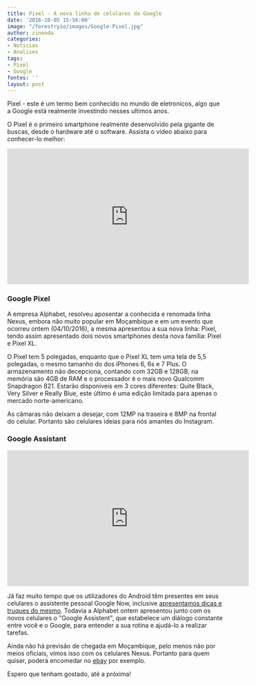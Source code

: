 ```yaml
---
title: Pixel - A nova linha de celulares da Google
date: '2016-10-05 15:56:00'
image: "/forestryio/images/Google-Pixel.jpg"
author: zinenda
categories:
- Noticias
- Analises
tags:
- Pixel
- Google
fontes: ''
layout: post
---
```

Pixel - este é um termo bem conhecido no mundo de eletronicos, algo que a Google está realmente investindo nesses ultimos anos.

O Pixel é o primeiro smartphone realmente desenvolvido pela gigante de buscas, desde o hardware até o software.
Assista o vídeo abaixo para conhecer-lo melhor:

<iframe width="560" height="315" src="https://www.youtube.com/embed/Rykmwn0SMWU" frameborder="0" allowfullscreen></iframe>

###  Google Pixel

A empresa Alphabet, resolveu aposentar a conhecida e renomada linha Nexus, embora não muito popular em Moçambique e em um evento que ocorreu ontem (04/10/2016), a mesma apresentou a sua nova linha: Pixel, tendo assim apresentado dois novos smartphones desta nova família: Pixel e Pixel XL.

O Pixel tem 5 polegadas, enquanto que o Pixel XL tem uma tela de 5,5 polegadas, o mesmo tamanho do dos iPhones 6, 6s e 7 Plus. O armazenamento não decepciona, contando com 32GB e 128GB, na memória são 4GB de RAM e o processador é o mais novo Qualcomm Snapdragon 821.
Estarão disponíveis em 3 cores diferentes: Quite Black, Very Silver e Really Blue, este último é uma edição limitada para apenas o mercado norte-americano.

As câmaras não deixam a desejar, com 12MP na traseira e 8MP na frontal do celular. Portanto são celulares ideias para nós amantes do Instagram.

### Google Assistant

<iframe width="560" height="315" src="https://www.youtube.com/embed/FPfQMVf4vwQ" frameborder="0" allowfullscreen></iframe>

Já faz muito tempo que os utilizadores do Android têm presentes em seus celulares o assistente pessoal Google Now, inclusive [apresentamos dicas e truques do mesmo](http://maningtech.github.io/dicas/2016/04/30/lista-de-comandos-do-google-now.html).
Todavia a Alphabet ontem apresentou junto com os novos celulares o "Google Assistent", que estabelece um diálogo constante entre você e o Google, para entender a sua rotina e ajudá-lo a realizar tarefas.

Ainda não há previsão de chegada em Moçambique, pelo menos não por meios oficiais, vimos isso com os celulares Nexus. Portanto para quem quiser, poderá encomedar no [ebay](http://ebay.com) por exemplo.

Espero que tenham gostado, até a próxima!